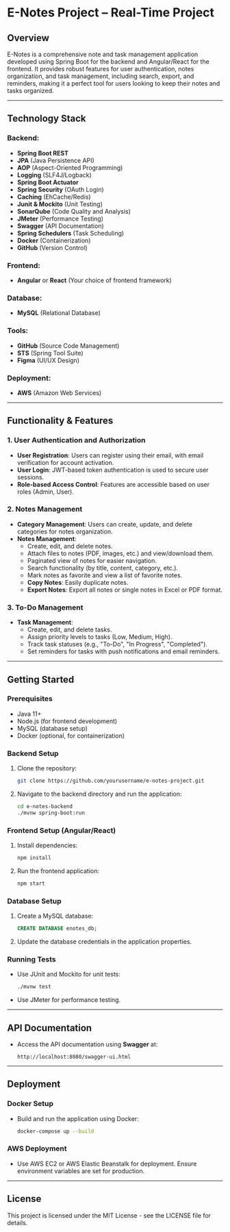 # E-Notes Project – Real-Time Project

## Overview

E-Notes is a comprehensive note and task management application developed using Spring Boot for the backend and Angular/React for the frontend. It provides robust features for user authentication, notes organization, and task management, including search, export, and reminders, making it a perfect tool for users looking to keep their notes and tasks organized.

---

## Technology Stack

### Backend:
- **Spring Boot REST**
- **JPA** (Java Persistence API)
- **AOP** (Aspect-Oriented Programming)
- **Logging** (SLF4J/Logback)
- **Spring Boot Actuator**
- **Spring Security** (OAuth Login)
- **Caching** (EhCache/Redis)
- **Junit & Mockito** (Unit Testing)
- **SonarQube** (Code Quality and Analysis)
- **JMeter** (Performance Testing)
- **Swagger** (API Documentation)
- **Spring Schedulers** (Task Scheduling)
- **Docker** (Containerization)
- **GitHub** (Version Control)

### Frontend:
- **Angular** or **React** (Your choice of frontend framework)

### Database:
- **MySQL** (Relational Database)

### Tools:
- **GitHub** (Source Code Management)
- **STS** (Spring Tool Suite)
- **Figma** (UI/UX Design)

### Deployment:
- **AWS** (Amazon Web Services)

---

## Functionality & Features

### 1. **User Authentication and Authorization**
- **User Registration**: Users can register using their email, with email verification for account activation.
- **User Login**: JWT-based token authentication is used to secure user sessions.
- **Role-based Access Control**: Features are accessible based on user roles (Admin, User).

### 2. **Notes Management**
- **Category Management**: Users can create, update, and delete categories for notes organization.
- **Notes Management**: 
  - Create, edit, and delete notes.
  - Attach files to notes (PDF, images, etc.) and view/download them.
  - Paginated view of notes for easier navigation.
  - Search functionality (by title, content, category, etc.).
  - Mark notes as favorite and view a list of favorite notes.
  - **Copy Notes**: Easily duplicate notes.
  - **Export Notes**: Export all notes or single notes in Excel or PDF format.

### 3. **To-Do Management**
- **Task Management**:
  - Create, edit, and delete tasks.
  - Assign priority levels to tasks (Low, Medium, High).
  - Track task statuses (e.g., "To-Do", "In Progress", "Completed").
  - Set reminders for tasks with push notifications and email reminders.

---

## Getting Started

### Prerequisites
- Java 11+
- Node.js (for frontend development)
- MySQL (database setup)
- Docker (optional, for containerization)

### Backend Setup
1. Clone the repository:
    ```bash
    git clone https://github.com/yourusername/e-notes-project.git
    ```
2. Navigate to the backend directory and run the application:
    ```bash
    cd e-notes-backend
    ./mvnw spring-boot:run
    ```

### Frontend Setup (Angular/React)
1. Install dependencies:
    ```bash
    npm install
    ```
2. Run the frontend application:
    ```bash
    npm start
    ```

### Database Setup
1. Create a MySQL database:
    ```sql
    CREATE DATABASE enotes_db;
    ```
2. Update the database credentials in the application properties.

### Running Tests
- Use JUnit and Mockito for unit tests:
    ```bash
    ./mvnw test
    ```
- Use JMeter for performance testing.

---

## API Documentation
- Access the API documentation using **Swagger** at:
    ```
    http://localhost:8080/swagger-ui.html
    ```

---

## Deployment

### Docker Setup
- Build and run the application using Docker:
    ```bash
    docker-compose up --build
    ```

### AWS Deployment
- Use AWS EC2 or AWS Elastic Beanstalk for deployment. Ensure environment variables are set for production.

---

## License
This project is licensed under the MIT License - see the LICENSE file for details.

